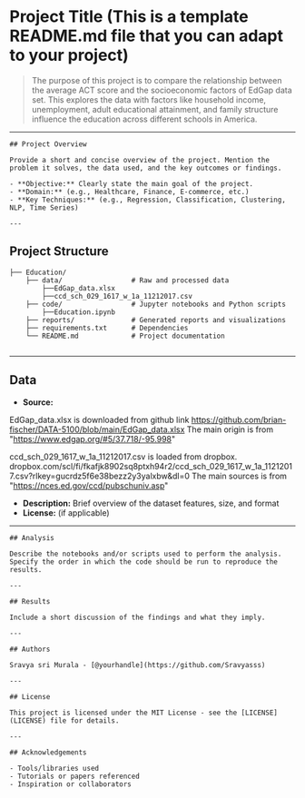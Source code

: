 # Project Title (This is a template README.md file that you can adapt to your project)

> The purpose of this project is to compare the relationship between the average ACT score and the socioeconomic factors of EdGap data set. This explores the data with factors like household income, unemployment, adult educational attainment, and family structure influence the education across different schools in America.

---
```
## Project Overview

Provide a short and concise overview of the project. Mention the problem it solves, the data used, and the key outcomes or findings.

- **Objective:** Clearly state the main goal of the project.
- **Domain:** (e.g., Healthcare, Finance, E-commerce, etc.)
- **Key Techniques:** (e.g., Regression, Classification, Clustering, NLP, Time Series)

---
````
## Project Structure

```
├── Education/ 
    ├── data/                 # Raw and processed data
        ├──EdGap_data.xlsx    
        ├──ccd_sch_029_1617_w_1a_11212017.csv                    
    ├── code/                 # Jupyter notebooks and Python scripts
        ├──Education.ipynb  
    ├── reports/              # Generated reports and visualizations
    ├── requirements.txt      # Dependencies
    └── README.md             # Project documentation


```
---

## Data

- **Source:** 

EdGap_data.xlsx is downloaded from github link
https://github.com/brian-fischer/DATA-5100/blob/main/EdGap_data.xlsx 
 The main origin is from "https://www.edgap.org/#5/37.718/-95.998"

ccd_sch_029_1617_w_1a_11212017.csv is loaded from dropbox. 
dropbox.com/scl/fi/fkafjk8902sq8ptxh94r2/ccd_sch_029_1617_w_1a_11212017.csv?rlkey=gucrdz5f6e38bezz2y3yalxbw&dl=0 
The main sources is from "https://nces.ed.gov/ccd/pubschuniv.asp"

- **Description:** Brief overview of the dataset features, size, and format
- **License:** (if applicable)

---
```
## Analysis

Describe the notebooks and/or scripts used to perform the analysis. Specify the order in which the code should be run to reproduce the results.

---

## Results

Include a short discussion of the findings and what they imply.

---

## Authors

Sravya sri Murala - [@yourhandle](https://github.com/Sravyasss)

---

## License

This project is licensed under the MIT License - see the [LICENSE](LICENSE) file for details.

---

## Acknowledgements

- Tools/libraries used
- Tutorials or papers referenced
- Inspiration or collaborators
